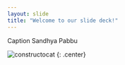 ```yaml
---
layout: slide
title: "Welcome to our slide deck!"
---
```


Caption Sandhya Pabbu

![constructocat](https://octodex.github.com/images/constructocat2.jpg)
{: .center}

